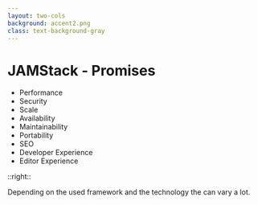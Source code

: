 ```yaml
---
layout: two-cols
background: accent2.png
class: text-background-gray 
---
```


# **JAMStack - Promises**

- Performance
- Security
- Scale
- Availability
- Maintainability
- Portability
- SEO
- Developer Experience
- <span class="text-background-gray font-extrabold bg-background-ionos rounded p-2 -m-2">Editor Experience</span>

::right::

<div class="flex flex-col h-full justify-center">
  <div class="flex items-center m-4 p-4 rounded-lg bg-background-ionos leading-normal text-background-gray">
    Depending on the used framework and the technology the can vary a lot. 
  </div>

</div>

<Footer
  title="IONOS SE"
  :social="[
    { type: 'gh', username: 'ionos-deploy-now' }
  ]"
/>

<!--
* Headless CMS 
* edit markdown in github

Versioning is implicid if git and ci is used
-->

